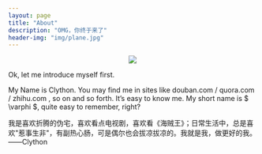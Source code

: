 ```yaml
---
layout: page
title: "About"
description: "OMG，你终于来了"
header-img: "img/plane.jpg"
---
```


<center>
    <p><img src="http://dreamofbook.qiniudn.com/Zero.png" align="center"></p>
</center>

Ok, let me introduce myself first.

My Name is Clython. You may find me in sites like douban.com / quora.com / zhihu.com , so on and so forth. It’s easy to know me. My short name is $ \varphi $, quite easy to remember, right?

我是喜欢折腾的伪宅，喜欢看点电视剧，喜欢看《海贼王》；日常生活中，总是喜欢"惹事生非"，有副热心肠，可是偶尔也会拔凉拔凉的。我就是我，做更好的我。
——Clython

